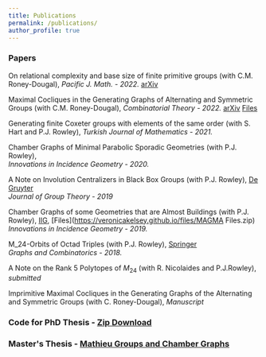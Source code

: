 ```yaml
---
title: Publications
permalink: /publications/
author_profile: true
---
```


### Papers

On relational complexity and base size of finite primitive groups (with C.M. Roney-Dougal),
*Pacific J. Math. - 2022.* [arXiv](https://arxiv.org/abs/2107.14208)

Maximal Cocliques in the Generating Graphs of Alternating and Symmetric Groups (with C.M. Roney-Dougal),
*Combinatorial Theory - 2022.* [arXiv](https://arxiv.org/abs/2007.12021) [Files](https://veronicakelsey.github.io/files/MaxCocliquesCode.zip)

Generating finite Coxeter groups with elements of the same order (with S. Hart and P.J. Rowley),
*Turkish Journal of Mathematics - 2021.*

Chamber Graphs of Minimal Parabolic Sporadic Geometries (with P.J. Rowley),                                
*Innovations in Incidence Geometry - 2020.*

A Note on Involution Centralizers in Black Box Groups (with P.J. Rowley), [De Gruyter](https://www.degruyter.com/view/j/jgth.ahead-of-print/jgth-2019-0128/jgth-2019-0128.xml)                                                
*Journal of Group Theory - 2019*

Chamber Graphs of some Geometries that are Almost Buildings (with P.J. Rowley), [IIG](https://msp.org/iig/2019/17-3/p01.xhtml), [Files](https://veronicakelsey.github.io/files/MAGMA Files.zip)                      
*Innovations in Incidence Geometry - 2019.*

M_24-Orbits of Octad Triples (with P.J. Rowley), [Springer](https://link.springer.com/article/10.1007%2Fs00373-018-1961-1)  
*Graphs and Combinatorics - 2018.*

A Note on the Rank 5 Polytopes of $M_{24}$ (with R. Nicolaides and P.J.Rowley),
*submitted*

Imprimitive Maximal Cocliques in the Generating Graphs of the Alternating and Symmetric Groups (with C. Roney-Dougal),
*Manuscript*


### Code for PhD Thesis - [Zip Download](https://veronicakelsey.github.io/files/thesis-code.zip) 

### Master's Thesis - [Mathieu Groups and Chamber Graphs](https://veronicakelsey.github.io/files/MathieuGroups.pdf)  



